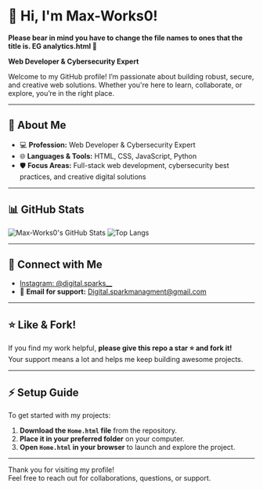 # 👋 Hi, I'm Max-Works0!

**Please bear in mind you have to change the file names to ones that the title is. EG analytics.html 🚀**

**Web Developer & Cybersecurity Expert**

Welcome to my GitHub profile! I’m passionate about building robust, secure, and creative web solutions. Whether you're here to learn, collaborate, or explore, you’re in the right place.

---

## 🚀 About Me

- 💻 **Profession:** Web Developer & Cybersecurity Expert  
- 🌐 **Languages & Tools:** HTML, CSS, JavaScript, Python  
- 🛡️ **Focus Areas:** Full-stack web development, cybersecurity best practices, and creative digital solutions

---

## 📊 GitHub Stats

![Max-Works0's GitHub Stats](https://github-readme-stats.vercel.app/api?username=Max-Works0&show_icons=true&hide=contribs&theme=radical)
![Top Langs](https://github-readme-stats.vercel.app/api/top-langs/?username=Max-Works0&layout=compact&theme=radical)

---

## 📲 Connect with Me

- [Instagram: @digital.sparks__](https://instagram.com/digital.sparks__?igsh=Mmw3eWt1b2pia3E0&utm_-source=qr)
- 📧 **Email for support:** Digital.sparkmanagment@gmail.com

---

## ⭐ Like & Fork!

If you find my work helpful, **please give this repo a star ⭐ and fork it!**  
Your support means a lot and helps me keep building awesome projects.

---

## ⚡ Setup Guide

To get started with my projects:

1. **Download the `Home.html` file** from the repository.
2. **Place it in your preferred folder** on your computer.
3. **Open `Home.html` in your browser** to launch and explore the project.

---

Thank you for visiting my profile!  
Feel free to reach out for collaborations, questions, or support.
